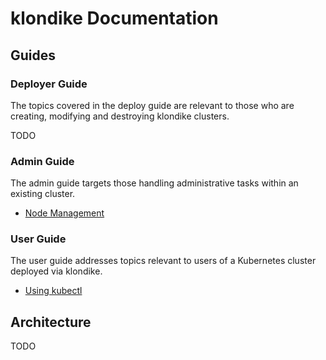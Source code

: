 # klondike Documentation

## Guides

### Deployer Guide

The topics covered in the deploy guide are relevant to those who are creating, modifying and destroying klondike clusters.

TODO

### Admin Guide

The admin guide targets those handling administrative tasks within an existing cluster.

- [Node Management](admin/node-management.md)

### User Guide

The user guide addresses topics relevant to users of a Kubernetes cluster deployed via klondike.

- [Using kubectl](user/using-kubectl.md)

## Architecture

TODO